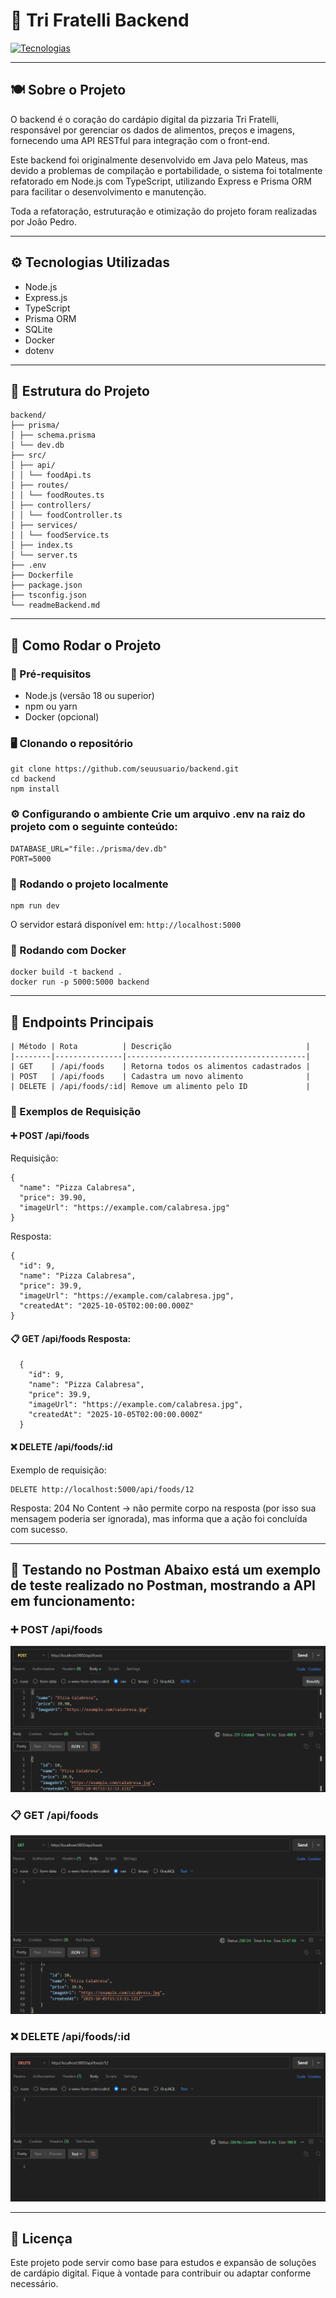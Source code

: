 # 🍕 Tri Fratelli Backend 
[![Tecnologias](https://skillicons.dev/icons?i=nodejs,express,typescript,prisma,sqlite,docker&theme=dark)](https://skillicons.dev) 

--- 

## 🍽️ Sobre o Projeto 

O backend é o coração do cardápio digital da pizzaria Tri Fratelli, responsável por gerenciar os dados de alimentos, preços e imagens, fornecendo uma API RESTful para integração com o front-end. 

Este backend foi originalmente desenvolvido em Java pelo Mateus, mas devido a problemas de compilação e portabilidade, o sistema foi totalmente refatorado em Node.js com TypeScript, utilizando Express e Prisma ORM para facilitar o desenvolvimento e manutenção.

Toda a refatoração, estruturação e otimização do projeto foram realizadas por João Pedro. 

--- 

## ⚙️ Tecnologias Utilizadas 

- Node.js 
- Express.js 
- TypeScript 
- Prisma ORM 
- SQLite 
- Docker 
- dotenv 

--- 

## 🧩 Estrutura do Projeto
```
backend/
├── prisma/
│ ├── schema.prisma
│ └── dev.db
├── src/
│ ├── api/
│ │ └── foodApi.ts
│ ├── routes/
│ │ └── foodRoutes.ts
│ ├── controllers/
│ │ └── foodController.ts
│ ├── services/
│ │ └── foodService.ts
│ ├── index.ts
│ └── server.ts
├── .env
├── Dockerfile
├── package.json
├── tsconfig.json
└── readmeBackend.md
```

--- 

## 🚀 Como Rodar o Projeto 
### 🧱 Pré-requisitos 
- Node.js (versão 18 ou superior) 
- npm ou yarn 
- Docker (opcional) 

### 🖥️ Clonando o repositório
```
git clone https://github.com/seuusuario/backend.git
cd backend
npm install
```

### ⚙️ Configurando o ambiente Crie um arquivo .env na raiz do projeto com o seguinte conteúdo:
```
DATABASE_URL="file:./prisma/dev.db"
PORT=5000
```

### 🔧 Rodando o projeto localmente
```
npm run dev
```
O servidor estará disponível em: `http://localhost:5000` 

### 🐳 Rodando com Docker
```
docker build -t backend .
docker run -p 5000:5000 backend
```

---

## 📡 Endpoints Principais
```
| Método | Rota          | Descrição                              |
|--------|---------------|----------------------------------------|
| GET    | /api/foods    | Retorna todos os alimentos cadastrados |
| POST   | /api/foods    | Cadastra um novo alimento              |
| DELETE | /api/foods/:id| Remove um alimento pelo ID             |
```
### 🧾 Exemplos de Requisição 

#### ➕ POST /api/foods 
Requisição:
```
{
  "name": "Pizza Calabresa",
  "price": 39.90,
  "imageUrl": "https://example.com/calabresa.jpg"
}
```

Resposta:
```
{
  "id": 9,
  "name": "Pizza Calabresa",
  "price": 39.9,
  "imageUrl": "https://example.com/calabresa.jpg",
  "createdAt": "2025-10-05T02:00:00.000Z"
}
```

#### 📋 GET /api/foods Resposta:
```
  {
    "id": 9,
    "name": "Pizza Calabresa",
    "price": 39.9,
    "imageUrl": "https://example.com/calabresa.jpg",
    "createdAt": "2025-10-05T02:00:00.000Z"
  }
```
#### ❌ DELETE /api/foods/:id 
Exemplo de requisição:
```
DELETE http://localhost:5000/api/foods/12
```
Resposta:
204 No Content → não permite corpo na resposta (por isso sua mensagem poderia ser ignorada), mas informa que a ação foi concluída com sucesso.

---

## 🧪 Testando no Postman Abaixo está um exemplo de teste realizado no Postman, mostrando a API em funcionamento: 

### ➕ POST /api/foods 
![POST Foods](./assets/post.png) 

### 📋 GET /api/foods 
![GET Foods](./assets/get.png) 

### ❌ DELETE /api/foods/:id 
![DELETE Foods](./assets/delete.png) 

---

## 📄 Licença 

Este projeto pode servir como base para estudos e expansão de soluções de cardápio digital. Fique à vontade para contribuir ou adaptar conforme necessário.
